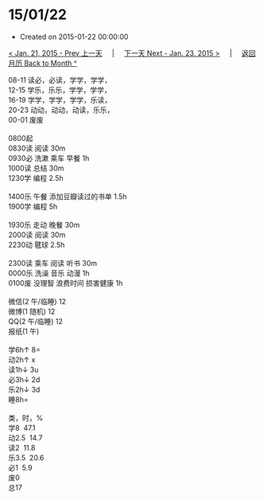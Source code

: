 # 15/01/22

- Created on 2015-01-22 00:00:00

[< Jan. 21, 2015 - Prev 上一天](/_archived/lifelogs/2015/01/d21.md) &nbsp; &nbsp; | &nbsp; &nbsp; [下一天 Next - Jan. 23, 2015 >](/_archived/lifelogs/2015/01/d23.md) &nbsp; &nbsp; |  &nbsp; &nbsp; [返回月历 Back to Month ^](/_archived/lifelogs/2015/01/index.md)
<br/><div>08-11 读必，必读，学学，学学，<br/>12-15 学乐，乐乐，学学，学学，<br/>16-19 学学，学学，学学，乐读，<br/>20-23 动动，动动，动读，乐乐，<br/>00-01 废废<div><br/></div>0800起<br/>0830读 阅读 30m<br/>0930必 洗漱 乘车 早餐 1h<br/>1000读 总结 30m<br/>1230学 编程 2.5h<div><br/></div>1400乐 午餐 添加豆瓣读过的书单 1.5h<br/>1900学 编程 5h<div><br/></div>1930乐 走动 晚餐 30m<br/>2000读 阅读 30m<br/>2230动 毽球 2.5h<div><br/></div>2300读 乘车 阅读 听书 30m<br/>0000乐 洗澡 音乐 动漫 1h<br/>0100废 没理智 浪费时间 损害健康 1h<div><br/></div>微信(2 午/临睡) 12<br/>微博(1 随机) 12<br/>QQ(2 午/临睡) 12<br/>报纸(1 午)<div><br/></div>学6h↑ 8=<br/>动2h↑ x<br/>读1h↓ 3u<br/>必3h↓ 2d<br/>乐2h↓ 3d<br/>睡8h=<div><br/></div>类，时，%<br/>学8  47.1<br/>动2.5  14.7<br/>读2  11.8<br/>乐3.5  20.6<br/>必1  5.9<br/>废0<br/>总17
